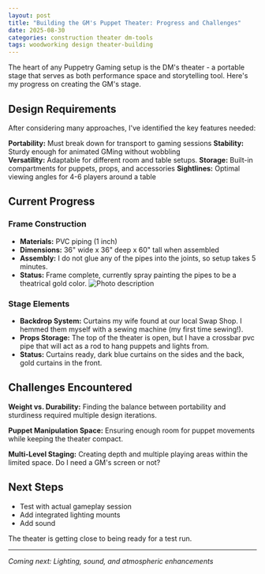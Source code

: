 ```yaml
---
layout: post
title: "Building the GM's Puppet Theater: Progress and Challenges"
date: 2025-08-30
categories: construction theater dm-tools
tags: woodworking design theater-building
---
```


The heart of any Puppetry Gaming setup is the DM's theater - a portable stage that serves as both performance space and storytelling tool. Here's my progress on creating the GM's stage.

## Design Requirements

After considering many approaches, I've identified the key features needed:

**Portability:** Must break down for transport to gaming sessions
**Stability:** Sturdy enough for animated GMing without wobbling  
**Versatility:** Adaptable for different room and table setups.
**Storage:** Built-in compartments for puppets, props, and accessories
**Sightlines:** Optimal viewing angles for 4-6 players around a table

## Current Progress

### Frame Construction
- **Materials:** PVC piping (1 inch)
- **Dimensions:** 36" wide x 36" deep x 60" tall when assembled
- **Assembly:** I do not glue any of the pipes into the joints, so setup takes 5 minutes.
- **Status:** Frame complete, currently spray painting the pipes to be a theatrical gold color.
![Photo description](images/IMG_8649.jpg)

### Stage Elements
- **Backdrop System:** Curtains my wife found at our local Swap Shop.  I hemmed them myself with a sewing machine (my first time sewing!).
- **Props Storage:** The top of the theater is open, but I have a crossbar pvc pipe that will act as a rod to hang puppets and lights from.
- **Status:** Curtains ready, dark blue curtains on the sides and the back, gold curtains in the front.

## Challenges Encountered

**Weight vs. Durability:** Finding the balance between portability and sturdiness required multiple design iterations.

**Puppet Manipulation Space:** Ensuring enough room for puppet movements while keeping the theater compact.

**Multi-Level Staging:** Creating depth and multiple playing areas within the limited space.  Do I need a GM's screen or not?


## Next Steps

- Test with actual gameplay session
- Add integrated lighting mounts
- Add sound

The theater is getting close to being ready for a test run.

---

*Coming next: Lighting, sound, and atmospheric enhancements*
